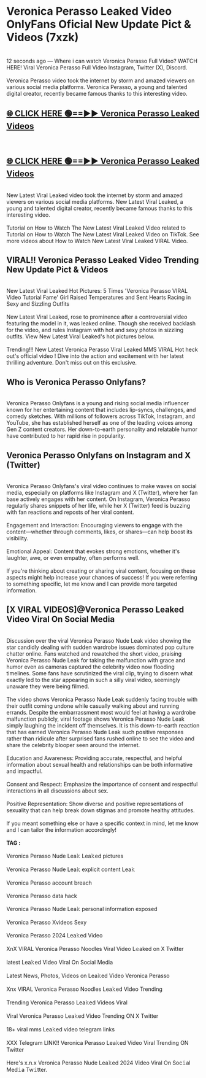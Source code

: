 # Veronica Perasso Leaked Video OnlyFans Oficial New Update Pict & Videos (7xzk)
<br>
12 seconds ago — Where i can watch Veronica Perasso Full Video? WATCH HERE! Viral Veronica Perasso Full Video Instagram, Twitter (X), Discord.
<br><br>
Veronica Perasso video took the internet by storm and amazed viewers on various social media platforms. Veronica Perasso, a young and talented digital creator, recently became famous thanks to this interesting video.
<br>
<h2><a href="https://play.trustnlinepharmacy.us?title=Veronica_Perasso">🌐 CLICK HERE 🟢==►► Veronica Perasso Leaked Videos</a></h2>
<br>
<h2><a href="https://play.trustnlinepharmacy.us?title=Veronica_Perasso">🌐 CLICK HERE 🟢==►► Veronica Perasso Leaked Videos</a></h2>
<br>
New Latest Viral Leaked video took the internet by storm and amazed viewers on various social media platforms. New Latest Viral Leaked, a young and talented digital creator, recently became famous thanks to this interesting video.
<br><br>
Tutorial on How to Watch The New Latest Viral Leaked Video related to Tutorial on How to Watch The New Latest Viral Leaked Video on TikTok. See more videos about How to Watch New Latest Viral Leaked VIRAL Video.
<br>
<h2>VIRAL!! Veronica Perasso Leaked Video Trending New Update Pict & Videos</h2>
<br>
New Latest Viral Leaked Hot Pictures: 5 Times 'Veronica Perasso VIRAL Video Tutorial Fame' Girl Raised Temperatures and Sent Hearts Racing in Sexy and Sizzling Outfits
<br><br>
New Latest Viral Leaked, rose to prominence after a controversial video featuring the model in it, was leaked online. Though she received backlash for the video, and rules Instagram with hot and sexy photos in sizzling outfits. View New Latest Viral Leaked's hot pictures below.
<br><br>
Trending!!! New Latest Veronica Perasso Viral Leaked MMS VIRAL Hot heck out's official video ! Dive into the action and excitement with her latest thrilling adventure. Don't miss out on this exclusive.
<br>
<h2>Who is Veronica Perasso Onlyfans?</h2>
<br>
Veronica Perasso Onlyfans is a young and rising social media influencer known for her entertaining content that includes lip-syncs, challenges, and comedy sketches. With millions of followers across TikTok, Instagram, and YouTube, she has established herself as one of the leading voices among Gen Z content creators. Her down-to-earth personality and relatable humor have contributed to her rapid rise in popularity.
<br>
<h2>Veronica Perasso Onlyfans on Instagram and X (Twitter)</h2>
<br>
Veronica Perasso Onlyfans's viral video continues to make waves on social media, especially on platforms like Instagram and X (Twitter), where her fan base actively engages with her content. On Instagram, Veronica Perasso regularly shares snippets of her life, while her X (Twitter) feed is buzzing with fan reactions and reposts of her viral content.
<br><br>
Engagement and Interaction: Encouraging viewers to engage with the content—whether through comments, likes, or shares—can help boost its visibility.
<br><br>
Emotional Appeal: Content that evokes strong emotions, whether it's laughter, awe, or even empathy, often performs well.
<br><br>
If you're thinking about creating or sharing viral content, focusing on these aspects might help increase your chances of success! If you were referring to something specific, let me know and I can provide more targeted information.
<br>
<h2>[X VIRAL VIDEOS]@Veronica Perasso Leaked Video Viral On Social Media</h2>
<br>
Discussion over the viral Veronica Perasso Nude Leak video showing the star candidly dealing with sudden wardrobe issues dominated pop culture chatter online. Fans watched and rewatched the short video, praising Veronica Perasso Nude Leak for taking the malfunction with grace and humor even as cameras captured the celebrity video now flooding timelines. Some fans have scrutinized the viral clip, trying to discern what exactly led to the star appearing in such a silly viral video, seemingly unaware they were being filmed.
<br><br>
The video shows Veronica Perasso Nude Leak suddenly facing trouble with their outfit coming undone while casually walking about and running errands. Despite the embarrassment most would feel at having a wardrobe malfunction publicly, viral footage shows Veronica Perasso Nude Leak simply laughing the incident off themselves. It is this down-to-earth reaction that has earned Veronica Perasso Nude Leak such positive responses rather than ridicule after surprised fans rushed online to see the video and share the celebrity blooper seen around the internet.
<br><br>
Education and Awareness: Providing accurate, respectful, and helpful information about sexual health and relationships can be both informative and impactful.
<br><br>
Consent and Respect: Emphasize the importance of consent and respectful interactions in all discussions about sex.
<br><br>
Positive Representation: Show diverse and positive representations of sexuality that can help break down stigmas and promote healthy attitudes.
<br><br>
If you meant something else or have a specific context in mind, let me know and I can tailor the information accordingly!
<br><br>
<strong>TAG :</strong>
<br><br>
Veronica Perasso Nude Lea𝚔 Lea𝚔ed pictures
<br><br>
Veronica Perasso Nude Lea𝚔 explicit content Lea𝚔
<br><br>
Veronica Perasso account breach
<br><br>
Veronica Perasso data hack
<br><br>
Veronica Perasso Nude Lea𝚔 personal information exposed
<br><br>
Veronica Perasso Xvideos Sexy
<br><br>
Veronica Perasso 2024 Lea𝚔ed Video
<br><br>
XnX VIRAL Veronica Perasso Noodles Viral Video L𝚎aked on X Twitter
<br><br>
latest Lea𝚔ed Video Viral On Social Media
<br><br>
Latest News, Photos, Videos on Lea𝚔ed Video Veronica Perasso
<br><br>
Xnx VIRAL Veronica Perasso Noodles Lea𝚔ed Video Trending
<br><br>
Trending Veronica Perasso Lea𝚔ed Videos Viral
<br><br>
Viral Veronica Perasso Lea𝚔ed Video Trending ON X Twitter
<br><br>
18+ viral mms Lea𝚔ed video telegram links
<br><br>
XXX Telegram LINK!! Veronica Perasso Lea𝚔ed Video Viral Trending ON Twitter
<br><br>
Here's x.n.x Veronica Perasso Nude Lea𝚔ed 2024 Video Viral On Soc𝚒al Med𝚒a Tw𝚒tter.